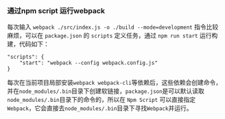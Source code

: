 ### 通过npm script 运行webpack

每次输入 `webpack ./src/index.js -o ./build --mode=development` 指令比较麻烦，可以在 `package.json` 的 `scripts` 定义任务，通过 `npm run start` 运行构建，代码如下：

    "scripts": {
        "start": "webpack --config webpack.config.js"
    }

每次在当前项目局部安装`webpack webpack-cli`等依赖后，这些依赖会创建命令，并在`node_modules/.bin`目录下创建软链接，`package.json`是可以默认读取`node_modules/.bin`目录下的命令的，所以在 `Npm Script` 可以直接指定 `Webpack`，它会直接去`node_modules/.bin`目录下寻找`Webpack`并运行。    